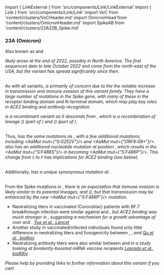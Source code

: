 import { LinkExternal } from 'src/components/Link/LinkExternal'
import { Link } from 'src/components/Link/Link'
import VoC from 'content/clusters/VoCHeader.md'
import OmicronHead from 'content/clusters/OmicronHeader.md'
import SpikeAB from 'content/clusters/22A22B_Spike.md'

<VoC/>

### 23A (Omicron)
Also known as <Lin name="XBB.1.5" /> and <Who name="Omicron" />

<OmicronHead/>

<Var name="23A (Omicron)"/> likely arose at the end of 2022, possibly in North America. The first sequences date to late October 2022 and come from the north-east of the USA, but the variant has spread significantly since then.
<br/><br/>

As with all <Who name="Omicron" /> variants, <Var name="23A (Omicron)" prefix=""/> is primarily of concern due to the the notable increase in transmission and immune evasion of this variant family. They have a large number of mutations in the Spike gene, with many of these in the receptor binding domain and N-terminal domain, which may play key roles in ACE2 binding and antibody recognition.

<Var name="23A (Omicron)" prefix=""/> is a recombinant variant as it descends from <Var name="22F (Omicron)" prefix=""/>, which is a recombination of lineage <Lin name="BJ.1"/> (<Lin name="BA.2.10.1.1"/>) (part of <Var name="21L (Omicron)" prefix=""/>) and <Lin name="BM.1.1.1"/> (<Lin name="BA.2.75.3.1.1.1"/>) (part of <Var name="22D (Omicron)" prefix=""/>). 
<br/>
<br/>

Thus, <Var name="23A (Omicron)" prefix=""/> has the same mutations as <Var name="22F (Omicron)" prefix=""/>, with a few additional mutations, including <AaMut mut={"S:G252V"}/> and <AaMut mut={"ORF8:G8*"}/>. <Var name="23A (Omicron)" prefix=""/> also has an additional nucleotide mutation at position <NucMut mut="T23018C" />, which results in the <AaMut mut={"S:F486S"}/> in <Var name="22F (Omicron)" prefix=""/> becoming <AaMut mut={"S:F486P"}/>. This change from <code>S</code> to <code>P</code> has implications for ACE2 binding (see below).
<br/>
<br/>

Additionally, <Var name="23A (Omicron)" prefix=""/> has a unique synonymous mutation at <NucMut mut="T17124C" />.
<br/>
<br/>

From the Spike mutations in <Var name="23A (Omicron)" prefix=""/>, there is an expectation that immune evasion is likely similar to its parental lineages, <Lin name="XBB.1"/> and <Var name="22F (Omicron)" prefix=""/> (<Lin name="XBB"/>), but that transmission may be enhanced by the new <AaMut mut={"S:F486P"}/> mutation.
- Neutralizing titers in vaccinated (CoronaVac) patients with BF.7 breakthrough infection were similar against <Lin name="XBB.1"/> and <Var name="23A (Omicron)" prefix=""/>, but ACE2 binding was much stronger in <Var name="23A (Omicron)" prefix=""/>, suggesting a mechanism for a growth advantage of <Var name="23A (Omicron)" prefix=""/> over <Var name="22F (Omicron)" prefix=""/> and <Lin name="XBB.1"/>. [Yue et al., Lancet](https://www.thelancet.com/journals/laninf/article/PIIS1473-3099(23)00010-5/fulltext)
- Another study in vaccinated/infected individuals found only little difference in neutralizing titers and fusogenicity between <Var name="22F (Omicron)" prefix=""/>, <Lin name="XBB.1"/>, and <Var name="23A (Omicron)" prefix=""/> [Qu et al., bioRxiv](https://www.biorxiv.org/content/10.1101/2023.01.16.524244v1.full)
- Neutralizing antibody titers were also similar between <Var name="23A (Omicron)" prefix=""/> and <Lin name="XBB.1"/> in a study looking at bivalently-boosted mRNA vaccine recipients [Lasrado et al., bioRXiv](https://www.biorxiv.org/content/10.1101/2023.01.22.525079v1.full)


_Please help by providing links to further information about this variant if you can!_




